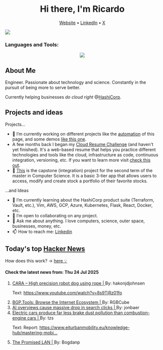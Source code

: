 
<!-- This is an HTML comment in your markdown file -->

<h1 align="center">Hi there, I'm Ricardo</h1>
<p align="center">
  <a href="https://ricardorompar.com" target="_blank">Website</a> •
  <a href="https://www.linkedin.com/in/ricardorompar/" target="_blank">LinkedIn</a> •
  <a href="https://twitter.com/ricardorompar" target="_blank">X</a>
</p>
<img src="https://badges.pufler.dev/visits/{ricardorompar}/{ricardorompar}"/>

<h3 align="left">Languages and Tools:</h3>
<p align="center">
  <a href="https://skillicons.dev" target="_blank">
    <img src="https://skillicons.dev/icons?i=terraform,aws,gcp,azure,git,python,kubernetes,react,js,docker,ubuntu" />
  </a>
</p>

<h2>About Me</h2>
Engineer. Passionate about technology and science. Constantly in the pursuit of being more to serve better.

Currently helping businesses <i>do cloud right</i> @<a href="https://github.com/hashicorp" target="_blank">HashiCorp</a>.

<h2>Projects and ideas</h2>
Projects...
<ul>
  <li>🔭 I’m currently working on different projects like the <a href="https://github.com/ricardorompar/ricardorompar/blob/main/automate.py">automation</a> of this page, and some demos <a href="https://github.com/ricardorompar/boundary-ansible-demo">like this one</a>.
  </li>

  <li >A few months back I began my <a href="https://github.com/ricardorompar/cloudResumeChallenge">Cloud Resume Challenge</a> (and haven't yet finished). It's a web-based resume that helps you practice different technologies and tools like the cloud, infrastructure as code, continuous integration, versioning, etc. If you want to learn more visit <a href="https://cloudresumechallenge.dev/docs/the-challenge/aws/" target="_blank">check this out</a>.
  </li>

  <li>🔭 <a href="https://github.com/ricardorompar/capstoneT2">This</a> is the capstone (integration) project for the second term of the master in Computer Science. It is a basic 3-tier app that allows users to access, modify and create stock a portfolio of their favorite stocks.
  </li>
</ul>
...and Ideas
<ul>
  <li>🌱 I’m currently learning about the HashiCorp product suite (Terraform, Vault, etc.), Vim, AWS, GCP, Azure, Kubernetes, Flask, React, Docker, etc.
  </li>
  <li>👯 I’m open to collaborating on any project.</li>
  <li>💬 Ask me about anything. I love computers, science, outer space, businesses, money, etc.</li>
  <li>📫 How to reach me: <a href="https://www.linkedin.com/in/ricardorompar/" target="_blank">Linkedin</a></li>
</ul>

<h2>Today's top <a href='https://news.ycombinator.com/' target="_blank">Hacker News</a></h2>
How does this work? -> <a href='./AUTOMATIC.md'>here 💡</a>

<h4>Check the latest news from: Thu 24 Jul 2025</h4>
<ol>
<li>
    <a href=https://www.aaedmusa.com/projects/cara target="_blank">
        CARA – High precision robot dog using rope |
    </a>
    By: hakonjdjohnsen
</li>

<p>
Text: <a href="https:&#x2F;&#x2F;www.youtube.com&#x2F;watch?v=8s9TjRz01fo" rel="nofollow">https:&#x2F;&#x2F;www.youtube.com&#x2F;watch?v=8s9TjRz01fo</a> </br>
</p>

<li>
    <a href=https://bgp.tools/ target="_blank">
        BGP.Tools: Browse the Internet Ecosystem |
    </a>
    By: RGBCube
</li>

<li>
    <a href=https://arstechnica.com/ai/2025/07/research-shows-google-ai-overviews-reduce-website-clicks-by-almost-half/ target="_blank">
        AI overviews cause massive drop in search clicks |
    </a>
    By: jonbaer
</li>

<li>
    <a href=https://modernengineeringmarvels.com/2025/07/22/surprising-science-how-electric-cars-quietly-transform-urban-air/ target="_blank">
        Electric cars produce far less brake dust pollution than combustion-engine cars |
    </a>
    By: tzs
</li>

<p>
Text: Report: <a href="https:&#x2F;&#x2F;www.eiturbanmobility.eu&#x2F;knowledge-hub&#x2F;mastering-mobility-with-non-exhaust-emissions&#x2F;" rel="nofollow">https:&#x2F;&#x2F;www.eiturbanmobility.eu&#x2F;knowledge-hub&#x2F;mastering-mobi...</a> </br>
</p>

<li>
    <a href=https://tpl.house/ target="_blank">
        The Promised LAN |
    </a>
    By: Bogdanp
</li>
</ol>